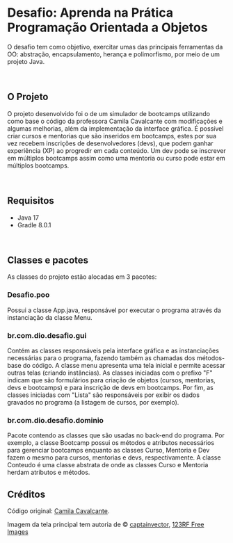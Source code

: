 <h1> Desafio: Aprenda na Prática Programação Orientada a Objetos</h1>

O desafio tem como objetivo, exercitar umas das principais ferramentas da OO: abstração, encapsulamento, herança e polimorfismo, por meio de um projeto Java. 

<p>
<br>
<h2> O Projeto</h2>

<p>
O projeto desenvolvido foi o de um simulador de bootcamps utilizando como base o código da professora Camila Cavalcante com modificações e algumas melhorias, além da implementação da interface gráfica. É possível criar cursos e mentorias que são inseridos em bootcamps, estes por sua vez recebem inscrições de desenvolvedores (devs), que podem ganhar experiência (XP) ao progredir em cada conteúdo. Um dev pode se inscrever em múltiplos bootcamps assim como uma mentoria ou curso pode estar em múltiplos bootcamps.
</p>

<br>
<h2> Requisitos</h2> 
<ul>
  <li>Java 17</li>
  <li>Gradle 8.0.1</li>
</ul>

<br>

## Classes e pacotes
<p>
As classes do projeto estão alocadas em 3 pacotes:

### Desafio.poo
Possui a classe App.java, responsável por executar o programa através da instanciação da classe Menu.

### br.com.dio.desafio.gui
Contém as classes responsáveis pela interface gráfica e as instanciações necessárias para o programa, fazendo também as chamadas dos métodos-base do código. A classe menu apresenta uma tela inicial e permite acessar outras telas (criando instâncias). As classes iniciadas com o prefixo "F" indicam que são formulários para criação de objetos (cursos, mentorias, devs e bootcamps) e para inscrição de devs em bootcamps. Por fim, as classes iniciadas com "Lista" são responsáveis por exibir os dados gravados no programa (a listagem de cursos, por exemplo).

### br.com.dio.desafio.dominio
Pacote contendo as classes que são usadas no back-end do programa. Por exemplo, a classe Bootcamp possui os métodos e atributos necessários para gerenciar bootcamps enquanto as classes Curso, Mentoria e Dev fazem o mesmo para cursos, mentorias e devs, respectivamente. A classe Conteudo é uma classe abstrata de onde as classes Curso e Mentoria herdam atributos e métodos.


## Créditos
Código original: [Camila Cavalcante](https://www.linkedin.com/in/cami-la/ "cami-la").

Imagem da tela principal tem autoria de © <a href='https://www.123rf.com/profile_captainvector'>captainvector</a>, <a href='https://www.123rf.com/free-images/'>123RF Free Images</a>